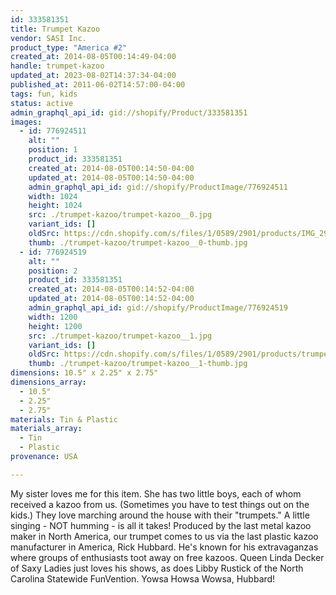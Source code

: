 ```yaml
---
id: 333581351
title: Trumpet Kazoo
vendor: SASI Inc.
product_type: "America #2"
created_at: 2014-08-05T00:14:49-04:00
handle: trumpet-kazoo
updated_at: 2023-08-02T14:37:34-04:00
published_at: 2011-06-02T14:57:00-04:00
tags: fun, kids
status: active
admin_graphql_api_id: gid://shopify/Product/333581351
images:
  - id: 776924511
    alt: ""
    position: 1
    product_id: 333581351
    created_at: 2014-08-05T00:14:50-04:00
    updated_at: 2014-08-05T00:14:50-04:00
    admin_graphql_api_id: gid://shopify/ProductImage/776924511
    width: 1024
    height: 1024
    src: ./trumpet-kazoo/trumpet-kazoo__0.jpg
    variant_ids: []
    oldSrc: https://cdn.shopify.com/s/files/1/0589/2901/products/IMG_2970.jpeg?v=1407212090
    thumb: ./trumpet-kazoo/trumpet-kazoo__0-thumb.jpg
  - id: 776924519
    alt: ""
    position: 2
    product_id: 333581351
    created_at: 2014-08-05T00:14:52-04:00
    updated_at: 2014-08-05T00:14:52-04:00
    admin_graphql_api_id: gid://shopify/ProductImage/776924519
    width: 1200
    height: 1200
    src: ./trumpet-kazoo/trumpet-kazoo__1.jpg
    variant_ids: []
    oldSrc: https://cdn.shopify.com/s/files/1/0589/2901/products/trumpet.jpeg?v=1407212092
    thumb: ./trumpet-kazoo/trumpet-kazoo__1-thumb.jpg
dimensions: 10.5" x 2.25" x 2.75"
dimensions_array:
  - 10.5"
  - 2.25"
  - 2.75"
materials: Tin & Plastic
materials_array:
  - Tin
  - Plastic
provenance: USA

---
```


My sister loves me for this item. She has two little boys, each of whom received a kazoo from us. (Sometimes you have to test things out on the kids.) They love marching around the house with their "trumpets." A little singing - NOT humming - is all it takes! Produced by the last metal kazoo maker in North America, our trumpet comes to us via the last plastic kazoo manufacturer in America, Rick Hubbard. He's known for his extravaganzas where groups of enthusiasts toot away on free kazoos. Queen Linda Decker of Saxy Ladies just loves his shows, as does Libby Rustick of the North Carolina Statewide FunVention. Yowsa Howsa Wowsa, Hubbard!